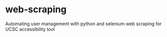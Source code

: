 # web-scraping
Automating user management with python and selenium web scraping for UCSC accessibility tool 
